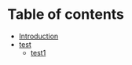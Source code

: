 # Table of contents

* [Introduction](README.md)
* [test](test/README.md)
  * [test1](test/test1.md)

